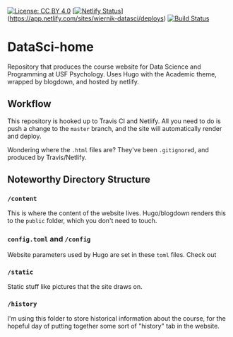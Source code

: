 [![License: CC BY 4.0](https://img.shields.io/badge/License-CC%20BY%204.0-lightgrey.svg)](https://creativecommons.org/licenses/by/4.0/) [[![Netlify Status](https://api.netlify.com/api/v1/badges/0beef96c-b7ea-4137-a085-708052662030/deploy-status)](https://app.netlify.com/sites/wiernik-datasci/deploys)](https://app.netlify.com/sites/wiernik-datasci/deploys) [![Build Status](https://travis-ci.com/STAT545-UBC/STAT545-home.svg?branch=master)](https://travis-ci.com/USF-Psych-DataSci/DataSci-home)

# DataSci-home

Repository that produces the course website for Data Science and Programming at USF Psychology. Uses Hugo with the Academic theme, wrapped by blogdown, and hosted by netlify. 

## Workflow

This repository is hooked up to Travis CI and Netlify. All you need to do is push a change to the `master` branch, and the site will automatically render and deploy.

Wondering where the `.html` files are? They've been `.gitignore`d, and produced by Travis/Netlify.

## Noteworthy Directory Structure

### `/content`

This is where the content of the website lives. Hugo/blogdown renders this to the `public` folder, which you don't need to touch.

### `config.toml` and `/config`

Website parameters used by Hugo are set in these `toml` files. Check out 

### `/static`

Static stuff like pictures that the site draws on.

### `/history`

I'm using this folder to store historical information about the course, for the hopeful day of putting together some sort of "history" tab in the website.

